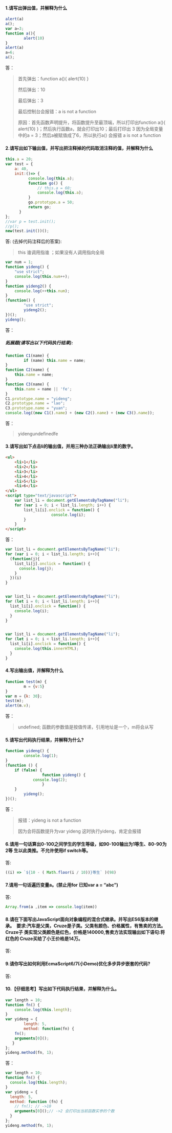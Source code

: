 #### 1.请写出弹出值，并解释为什么

```js
alert(a)
a();
var a=3;
function a(){
		alert(10)
}
alert(a) 
a=6; 
a();
```

答：

> 首先弹出：function a(){ alert(10) }
>
> 然后弹出：10
>
> 最后弹出：3
>
> 最后控制台会报错：a is not a function 
>
> 原因：首先函数声明提升，将函数提升至最顶端，所以打印出function a(){ alert(10) }；然后执行函数a，就会打印出10；最后打印出 3 因为全局变量中的a = 3；然后a被赋值成了6，所以执行a() 会报错 a is not a function 





#### 2.请写出如下输出值，并写出把注释掉的代码取消注释的值，并解释为什么 

```js
this.a = 20;
var test = {
    a: 40,
    init:()=> {
          console.log(this.a);
          function go() {
              // this.a = 60;
              console.log(this.a);
          }
          go.prototype.a = 50;
          return go; 
      }
};
//var p = test.init();
//p();
new(test.init())();
```

答: (去掉代码注释后的答案):

> this 谁调用指谁 ；如果没有人调用指向全局











```js
var num = 1; 
function yideng() {
  	"use strict";
  	console.log(this.num++); 
}
function yideng2() {
  	console.log(++this.num);
} 
(function() {
		"use strict";
		yideng2(); 
})();
yideng();
```

答：

> 







##### 拓展题(请写出以下代码执行结果):

```javascript
function C1(name) {
		if (name) this.name = name;
}
function C2(name) { 
  	this.name = name;
}
function C3(name) { 
  	this.name = name || 'fe';
}
C1.prototype.name = "yideng";
C2.prototype.name = "lao";
C3.prototype.name = "yuan";
console.log((new C1().name) + (new C2().name) + (new C3().name));
```

答：

> yidengundefinedfe















#### 3.请写出如下点击li的输出值，并用三种办法正确输出li里的数字。

```html
<ul>
    <li>1</li>
    <li>2</li>
    <li>3</li>
    <li>4</li>
    <li>5</li>
    <li>6</li>
</ul>
<script type="text/javascript">
    var list_li = document.getElementsByTagName("li");
    for (var i = 0; i < list_li.length; i++) {
      	list_li[i].onclick = function() {
   					console.log(i);
        }
    }
</script>
```

答：

```javascript
var list_li = document.getElementsByTagName("li");
for (var i = 0; i < list_li.length; i++){
  (function(j){ 
    list_li[j].onclick = function() {
      console.log(j);
    }
  })(i)
}


var list_li = document.getElementsByTagName("li");
for (let i = 0; i < list_li.length; i++){
  list_li[i].onclick = function() {
    console.log(i);
  }
}


var list_li = document.getElementsByTagName("li");
for (let i = 0; i < list_li.length; i++){
  list_li[i].onclick = function() {
    console.log(this.innerHTML);
  }
}
```



#### 4.写出输出值，并解释为什么

```js
function test(m) {
		m = {v:5}
}
var m = {k: 30};
test(m);
alert(m.v);
```

答：

> undefined;   函数的参数值是按值传递，引用地址是一个，m将会从写



#### 5.请写出代码执行结果，并解释为什么?

```js
function yideng() {
		console.log(1);
}
(function () {
  	if (false) {
				function yideng() {
          	console.log(2);
				}
    }
		yideng();
})();
```

答：

> 报错：yideng is not a function
>
> 因为会将函数提升为var yideng 这时执行yideng，肯定会报错















#### 6.请用一句话算出0-100之间学生的学生等级，如90-100输出为1等生、80-90为2等 生以此类推。不允许使用if switch等。

答: 

```js
((i) => `${10 - ( Math.floor(i / 10))}等生` )(98)
```





#### 7.请用一句话遍历变量a。(禁止用for 已知var a = “abc”)

答: 

```javascript
Array.from(a ,item => console.log(item))
```



#### 8.请在下面写出JavaScript面向对象编程的混合式继承。并写出ES6版本的继承。  要求:汽车是父类，Cruze是子类。父类有颜色、价格属性，有售卖的方法。Cruze子 类实现父类颜色是红色，价格是140000,售卖方法实现输出如下语句:将 红色的 Cruze买给了小王价格是14万。

答: 

> 

















#### 9.请你写出如何利用EcmaScript6/7(小Demo)优化多步异步嵌套的代码?

答: 

> 













#### 10.【仔细思考】写出如下代码执行结果，并解释为什么。

```js
var length = 10;
function fn() { 
  	console.log(this.length);
}
var yideng = {
		length: 5,
		method: function(fn) {
    fn();
    arguments[0]();
   }
};
yideng.method(fn, 1);
```

答：

```javascript
var length = 10;
function fn() {
  console.log(this.length);
}
var yideng = {
  length: 5,
  method: function (fn) {
    // fn(); // ->10
    arguments[0]();// ->2 会打印出当前函数实参的个数
  }
};
yideng.method(fn, 1);
```

























